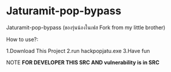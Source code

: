 # Jaturamit-pop-bypass
Jaturamit-pop-bypass (ของรุ่นน้องในเฟส Fork from my little brother)

How to use?:

1.Download This Project
2.run hackpopjatu.exe
3.Have fun

NOTE **FOR DEVELOPER THIS SRC AND vulnerability is in SRC**
